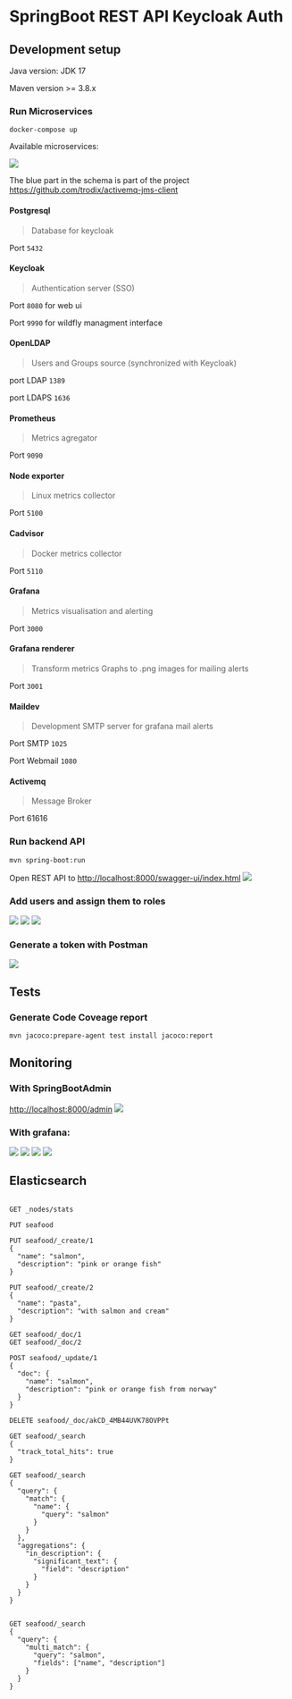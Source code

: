 # SpringBoot REST API Keycloak Auth

## Development setup

Java version: JDK 17

Maven version >= 3.8.x

### Run Microservices

`docker-compose up`

Available microservices:

<img src="./documentation/img/schema_archi.png" />

The blue part in the schema is part of the project <https://github.com/trodix/activemq-jms-client>

#### **Postgresql**

> Database for keycloak

Port `5432`

#### **Keycloak**

> Authentication server (SSO)

Port `8080` for web ui

Port `9990` for wildfly managment interface

#### **OpenLDAP**

> Users and Groups source (synchronized with Keycloak)

port LDAP `1389`

port LDAPS `1636`

#### **Prometheus**

> Metrics agregator

Port `9090`

#### **Node exporter**

> Linux metrics collector

Port `5100`

#### **Cadvisor**

> Docker metrics collector

Port `5110`

#### **Grafana**

> Metrics visualisation and alerting

Port `3000`

#### **Grafana renderer**

> Transform metrics Graphs to .png images for mailing alerts

Port `3001`

#### **Maildev**

> Development SMTP server for grafana mail alerts

Port SMTP `1025`

Port Webmail `1080`

#### **Activemq**

> Message Broker

Port 61616

### Run backend API

`mvn spring-boot:run`

Open REST API to <http://localhost:8000/swagger-ui/index.html>
<img src="./documentation/img/rest_api_swagger_doc.png" />

### Add users and assign them to roles

<img src="./documentation/img/keycloak_create_user.png" />
<img src="./documentation/img/keycloak_user_credentials.png" />
<img src="./documentation/img/keycloak_user_role_mapping.png" />

### Generate a token with Postman

<img src="./documentation/img/postman_oauth2_get_token.png" />

## Tests

### Generate Code Coveage report

`mvn jacoco:prepare-agent test install jacoco:report`

## Monitoring

### With SpringBootAdmin

<http://localhost:8000/admin>
<img src="./documentation/img/spring-boot_admin.png" />

### With grafana:

<img src="./documentation/img/grafana_dashboard_host_docker.png" />
<img src="./documentation/img/grafana_dashboard_jvm.png" />
<img src="./documentation/img/grafana_dashboard_performance_logging_custom_metric.png" />
<img src="./documentation/img/grafana_mail_alert.png" />

## Elasticsearch

```

GET _nodes/stats

PUT seafood

PUT seafood/_create/1
{
  "name": "salmon",
  "description": "pink or orange fish"
}

PUT seafood/_create/2
{
  "name": "pasta",
  "description": "with salmon and cream"
}

GET seafood/_doc/1
GET seafood/_doc/2

POST seafood/_update/1
{
  "doc": {
    "name": "salmon",
    "description": "pink or orange fish from norway"
  }
}

DELETE seafood/_doc/akCD_4MB44UVK78OVPPt

GET seafood/_search
{
  "track_total_hits": true
}

GET seafood/_search
{
  "query": {
    "match": {
      "name": {
        "query": "salmon"
      }
    }
  },
  "aggregations": {
    "in_description": {
      "significant_text": {
        "field": "description"
      }
    }
  }
}


GET seafood/_search
{
  "query": {
    "multi_match": {
      "query": "salmon",
      "fields": ["name", "description"]
    }
  }
}

```
